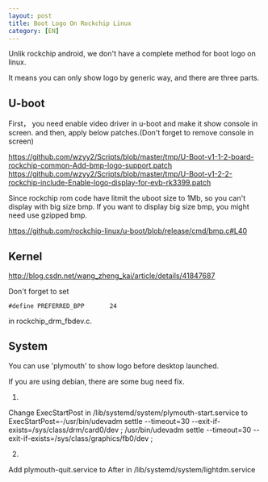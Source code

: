 ```yaml
---
layout: post
title: Boot Logo On Rockchip Linux
category: [EN]
---
```



Unlik rockchip android, we don't have a complete method for boot logo on linux.

It means you can only show logo by generic way, and there are three parts.


## U-boot

First， you need enable video driver in u-boot and make it show console in screen.
and then, apply below patches.(Don't forget to remove console in screen)

https://github.com/wzyy2/Scripts/blob/master/tmp/U-Boot-v1-1-2-board-rockchip-common-Add-bmp-logo-support.patch  
https://github.com/wzyy2/Scripts/blob/master/tmp/U-Boot-v1-2-2-rockchip-include-Enable-logo-display-for-evb-rk3399.patch  

Since rockchip rom code have litmit the uboot size to 1Mb, so you can't display with big size bmp.
If you want to display big size bmp, you might need use gzipped bmp.

https://github.com/rockchip-linux/u-boot/blob/release/cmd/bmp.c#L40


## Kernel

http://blog.csdn.net/wang_zheng_kai/article/details/41847687

Don't forget to set 

    #define PREFERRED_BPP		24

in rockchip_drm_fbdev.c.

## System

You can use 'plymouth' to show logo before desktop launched.
    
If you are using debian, there are some bug need fix.  

1.  
Change ExecStartPost in /lib/systemd/system/plymouth-start.service  to ExecStartPost=-/usr/bin/udevadm settle --timeout=30
--exit-if-exists=/sys/class/drm/card0/dev ; /usr/bin/udevadm settle
--timeout=30 --exit-if-exists=/sys/class/graphics/fb0/dev ;

2.  
Add plymouth-quit.service to After in /lib/systemd/system/lightdm.service 
